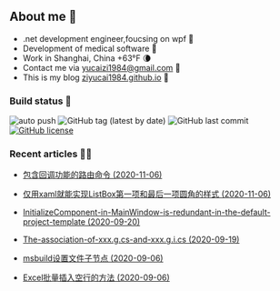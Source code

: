 ﻿
<!--
11/13/2020 11:07:17(UTC)
-->
## About me 🚩
- .net development engineer,foucsing on wpf 🎨
- Development of medical software 💊
- Work in Shanghai, China +63°F 🌘
- Contact me via yucaizi1984@gmail.com 📧
- This is my blog [ziyucai1984.github.io](https://ziyucai1984.github.io/) 🐌

### Build status 🚀

![auto push](https://github.com/ZiYuCai1984/ZiYuCai1984.Internal/workflows/auto%20push/badge.svg?branch=master) ![GitHub tag (latest by date)](https://img.shields.io/github/v/tag/ZiYuCai1984/ZiYuCai1984) ![GitHub last commit](https://img.shields.io/github/last-commit/ZiYuCai1984/ZiYuCai1984) [![GitHub license](https://img.shields.io/github/license/ZiYuCai1984/ZiYuCai1984)](https://github.com/ZiYuCai1984/ZiYuCai1984)
### Recent articles ✍🏽

- [包含回调功能的路由命令 (2020-11-06)](https://ziyucai1984.github.io/2020/11/06/包含回调功能的路由命令)

- [仅用xaml就能实现ListBox第一项和最后一项圆角的样式 (2020-11-06)](https://ziyucai1984.github.io/2020/11/06/仅用xaml就能实现ListBox第一项和最后一项圆角的样式)

- [InitializeComponent-in-MainWindow-is-redundant-in-the-default-project-template (2020-09-20)](https://ziyucai1984.github.io/2020/09/20/InitializeComponent-in-MainWindow-is-redundant-in-the-default-project-template)

- [The-association-of-xxx.g.cs-and-xxx.g.i.cs (2020-09-19)](https://ziyucai1984.github.io/2020/09/19/The-association-of-xxx.g.cs-and-xxx.g.i.cs)

- [msbuild设置文件子节点 (2020-09-06)](https://ziyucai1984.github.io/2020/09/06/msbuild设置文件子节点)

- [Excel批量插入空行的方法 (2020-09-06)](https://ziyucai1984.github.io/2020/09/06/Excel批量插入空行的方法)



